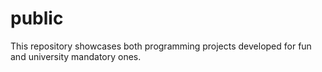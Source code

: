 # public
This repository showcases both programming projects developed for fun and university mandatory ones.
